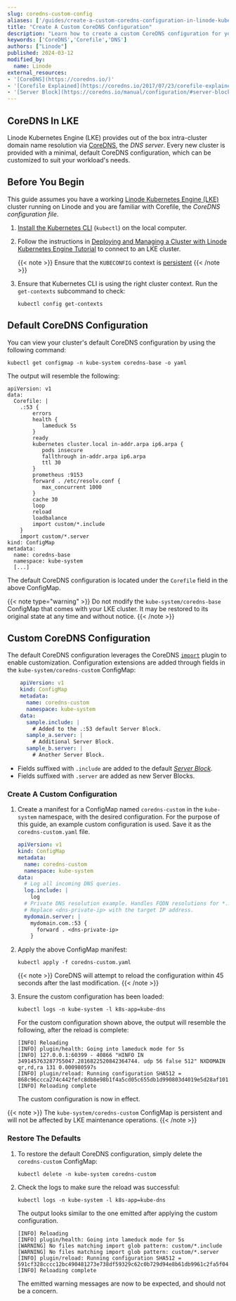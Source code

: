 ```yaml
---
slug: coredns-custom-config 
aliases: ['/guides/create-a-custom-coredns-configuration-in-linode-kubernetes-engine/']
title: "Create A Custom CoreDNS Configuration"
description: "Learn how to create a custom CoreDNS configuration for your cluster hosted through LKE."
keywords: ['CoreDNS','Corefile','DNS']
authors: ["Linode"]
published: 2024-03-12
modified_by:
  name: Linode
external_resources:
- '[CoreDNS](https://coredns.io/)'
- '[Corefile Explained](https://coredns.io/2017/07/23/corefile-explained/)'
- '[Server Block](https://coredns.io/manual/configuration/#server-blocks)'
---
```


## CoreDNS In LKE

Linode Kubernetes Engine (LKE) provides out of the box intra-cluster domain name resolution via [CoreDNS](https://coredns.io/), the *DNS server*. Every new cluster is provided with a minimal, default CoreDNS configuration, which can be customized to suit your workload's needs.

## Before You Begin

This guide assumes you have a working [Linode Kubernetes Engine (LKE)](https://www.linode.com/products/kubernetes/) cluster running on Linode and you are familiar with Corefile, the *CoreDNS configuration file*.

1.  [Install the Kubernetes CLI](/docs/products/compute/kubernetes/guides/kubectl/) (`kubectl`) on the local computer.

1.  Follow the instructions in [Deploying and Managing a Cluster with Linode Kubernetes Engine Tutorial](/docs/products/compute/kubernetes/) to connect to an LKE cluster.

    {{< note >}}
    Ensure that the `KUBECONFIG` context is [persistent](/docs/products/compute/kubernetes/guides/kubectl/#persist-the-kubeconfig-context)
    {{< /note >}}

1.  Ensure that Kubernetes CLI is using the right cluster context. Run the `get-contexts` subcommand to check:

    ```command
    kubectl config get-contexts
    ```

## Default CoreDNS Configuration

You can view your cluster's default CoreDNS configuration by using the following command:

```command
kubectl get configmap -n kube-system coredns-base -o yaml
```

The output will resemble the following:

```output
apiVersion: v1
data:
  Corefile: |
    .:53 {
        errors
        health {
           lameduck 5s
        }
        ready
        kubernetes cluster.local in-addr.arpa ip6.arpa {
           pods insecure
           fallthrough in-addr.arpa ip6.arpa
           ttl 30
        }
        prometheus :9153
        forward . /etc/resolv.conf {
           max_concurrent 1000
        }
        cache 30
        loop
        reload
        loadbalance
        import custom/*.include
    }
    import custom/*.server
kind: ConfigMap
metadata:
  name: coredns-base
  namespace: kube-system
  [...]
```

The default CoreDNS configuration is located under the `Corefile` field in the above ConfigMap.

{{< note type="warning" >}}
Do not modify the `kube-system/coredns-base` ConfigMap that comes with your LKE cluster. It may be restored to its original state at any time and without notice.
{{< /note >}}

## Custom CoreDNS Configuration

The default CoreDNS configuration leverages the CoreDNS [`import`](https://coredns.io/plugins/import/) plugin to enable customization. Configuration extensions are added through fields in the `kube-system/coredns-custom` ConfigMap:

```yaml
    apiVersion: v1
    kind: ConfigMap
    metadata:
      name: coredns-custom
      namespace: kube-system
    data:
      sample.include: |
        # Added to the .:53 default Server Block.
      sample_a.server: |
        # Additional Server Block.
      sample_b.server: |
        # Another Server Block.
```

- Fields suffixed with `.include` are added to the default [*Server Block*](https://coredns.io/manual/configuration/#server-blocks).
- Fields suffixed with `.server` are added as new Server Blocks.

### Create A Custom Configuration

1.  Create a manifest for a ConfigMap named `coredns-custom` in the `kube-system` namespace, with the desired configuration. For the purpose of this guide, an example custom configuration is used. Save it as the `coredns-custom.yaml` file.

    ```yaml
    apiVersion: v1
    kind: ConfigMap
    metadata:
      name: coredns-custom
      namespace: kube-system
    data:
      # Log all incoming DNS queries.
      log.include: |
        log
      # Private DNS resolution example. Handles FQDN resolutions for *.mydomain.com
      # Replace <dns-private-ip> with the target IP address.
      mydomain.server: |
        mydomain.com.:53 {
          forward . <dns-private-ip>
        }
    ```

2.  Apply the above ConfigMap manifest:

    ```command
    kubectl apply -f coredns-custom.yaml
    ```

    {{< note >}}
    CoreDNS will attempt to reload the configuration within 45 seconds after the last modification.
    {{< /note >}}

3.  Ensure the custom configuration has been loaded:

    ```command
    kubectl logs -n kube-system -l k8s-app=kube-dns
    ```

    For the custom configuration shown above, the output will resemble the following, after the reload is complete:

    ```output
    [INFO] Reloading
    [INFO] plugin/health: Going into lameduck mode for 5s
    [INFO] 127.0.0.1:60399 - 40866 "HINFO IN 349145763287755047.2816822520842364744. udp 56 false 512" NXDOMAIN qr,rd,ra 131 0.000980597s
    [INFO] plugin/reload: Running configuration SHA512 = 868c96ccca274c442fefc8db8e98b1f4a5cd05c655db1d990803d4019e5d28af101b24a78f85bae7ab3a3f8894f2791fda9d2b4d9c6ae1aa942080e1a88ce3e6
    [INFO] Reloading complete
    ```

    The custom configuration is now in effect.

{{< note >}}
The `kube-system/coredns-custom` ConfigMap is persistent and will not be affected by LKE maintenance operations.
{{< /note >}}

### Restore The Defaults

1. To restore the default CoreDNS configuration, simply delete the `coredns-custom` ConfigMap:

   ```command
   kubectl delete -n kube-system coredns-custom
   ```

1.  Check the logs to make sure the reload was successful:
  
    ```command
    kubectl logs -n kube-system -l k8s-app=kube-dns
    ```

    The output looks similar to the one emitted after applying the custom configuration.

    ```output
    [INFO] Reloading
    [INFO] plugin/health: Going into lameduck mode for 5s
    [WARNING] No files matching import glob pattern: custom/*.include
    [WARNING] No files matching import glob pattern: custom/*.server
    [INFO] plugin/reload: Running configuration SHA512 = 591cf328cccc12bc490481273e738df59329c62c0b729d94e8b61db9961c2fa5f046dd37f1cf888b953814040d180f52594972691cd6ff41be96639138a43908
    [INFO] Reloading complete
    ```

    The emitted warning messages are now to be expected, and should not be a concern.
